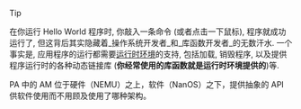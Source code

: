 >[!tip]
>在你运行 Hello World 程序时, 你敲入一条命令 (或者点击一下鼠标), 程序就成功运行了, 但这背后其实隐藏着_操作系统开发者_和_库函数开发者_的无数汗水. 一个事实是, 应用程序的运行都需要[运行时环境](http://en.wikipedia.org/wiki/Runtime_system)的支持, 包括加载, 销毁程序, 以及提供程序运行时的各种动态链接库 (**你经常使用的库函数就是运行时环境提供的**)等.

PA 中的 AM 位于硬件（NEMU）之上，软件（NanOS）之下，提供抽象的 API 供软件使用而不用顾及使用了哪种架构。

